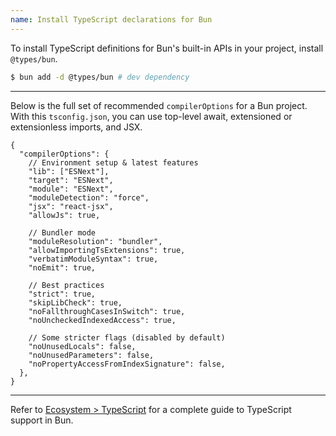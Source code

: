 ```yaml
---
name: Install TypeScript declarations for Bun
---
```


To install TypeScript definitions for Bun's built-in APIs in your project, install `@types/bun`.

```sh
$ bun add -d @types/bun # dev dependency
```

---

Below is the full set of recommended `compilerOptions` for a Bun project. With this `tsconfig.json`, you can use top-level await, extensioned or extensionless imports, and JSX.

```jsonc
{
  "compilerOptions": {
    // Environment setup & latest features
    "lib": ["ESNext"],
    "target": "ESNext",
    "module": "ESNext",
    "moduleDetection": "force",
    "jsx": "react-jsx",
    "allowJs": true,

    // Bundler mode
    "moduleResolution": "bundler",
    "allowImportingTsExtensions": true,
    "verbatimModuleSyntax": true,
    "noEmit": true,

    // Best practices
    "strict": true,
    "skipLibCheck": true,
    "noFallthroughCasesInSwitch": true,
    "noUncheckedIndexedAccess": true,

    // Some stricter flags (disabled by default)
    "noUnusedLocals": false,
    "noUnusedParameters": false,
    "noPropertyAccessFromIndexSignature": false,
  },
}
```

---

Refer to [Ecosystem > TypeScript](https://bun.sh/docs/runtime/typescript) for a complete guide to TypeScript support in Bun.
